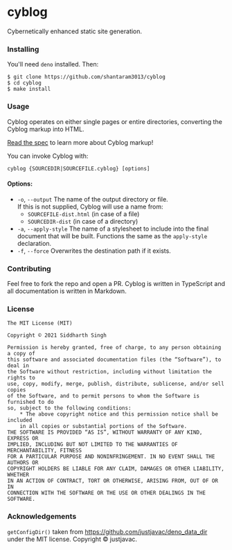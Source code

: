 # cyblog

Cybernetically enhanced static site generation.

### Installing

You'll need `deno` installed. Then:

```
$ git clone https://github.com/shantaram3013/cyblog
$ cd cyblog
$ make install
```

### Usage

Cyblog operates on either single pages or entire directories, converting the
Cyblog markup into HTML.

[Read the spec](SPEC.md) to learn more about Cyblog markup!

You can invoke Cyblog with:

```
cyblog {SOURCEDIR|SOURCEFILE.cyblog} [options]
```

#### Options:

- `-o`, `--output` The name of the output directory or file.\
  If this is not supplied, Cyblog will use a name from:
  - `SOURCEFILE-dist.html` (in case of a file)
  - `SOURCEDIR-dist` (in case of a directory)
- `-a`, `--apply-style` The name of a stylesheet to include into the final
  document that will be built. Functions the same as the `apply-style`
  declaration.
- `-f`, `--force` Overwrites the destination path if it exists.

### Contributing

Feel free to fork the repo and open a PR. Cyblog is written in TypeScript and
all documentation is written in Markdown.

### License

```
The MIT License (MIT)

Copyright © 2021 Siddharth Singh

Permission is hereby granted, free of charge, to any person obtaining a copy of
this software and associated documentation files (the “Software”), to deal in
the Software without restriction, including without limitation the rights to
use, copy, modify, merge, publish, distribute, sublicense, and/or sell copies
of the Software, and to permit persons to whom the Software is furnished to do
so, subject to the following conditions:
    * The above copyright notice and this permission notice shall be included
    in all copies or substantial portions of the Software.
THE SOFTWARE IS PROVIDED “AS IS”, WITHOUT WARRANTY OF ANY KIND, EXPRESS OR
IMPLIED, INCLUDING BUT NOT LIMITED TO THE WARRANTIES OF MERCHANTABILITY, FITNESS
FOR A PARTICULAR PURPOSE AND NONINFRINGEMENT. IN NO EVENT SHALL THE AUTHORS OR
COPYRIGHT HOLDERS BE LIABLE FOR ANY CLAIM, DAMAGES OR OTHER LIABILITY, WHETHER
IN AN ACTION OF CONTRACT, TORT OR OTHERWISE, ARISING FROM, OUT OF OR IN
CONNECTION WITH THE SOFTWARE OR THE USE OR OTHER DEALINGS IN THE SOFTWARE.
```

### Acknowledgements

`getConfigDir()` taken from https://github.com/justjavac/deno_data_dir under the
MIT license. Copyright © justjavac.
